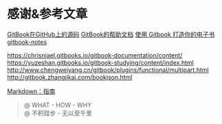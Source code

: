 # 感谢&参考文章

[GitBook在GitHub上的源码](https://github.com/GitbookIO/gitbook)
[GitBook的帮助文档](https://toolchain.gitbook.com/)
[使用 Gitbook 打造你的电子书](https://zhuanlan.zhihu.com/p/34946169)
[gitbook-notes](https://dunwu.gitbooks.io/gitbook-notes)


https://chrisniael.gitbooks.io/gitbook-documentation/content/
https://yuzeshan.gitbooks.io/gitbook-studying/content/index.html
http://www.chengweiyang.cn/gitbook/plugins/functional/multipart.html
http://gitbook.zhangjikai.com/bookjson.html

[Markdown：指南](https://www.binarization.com/archive/2016/markdown-guide/#help)

> @ WHAT - HOW - WHY  
> @ 不积跬步 - 无以至千里
